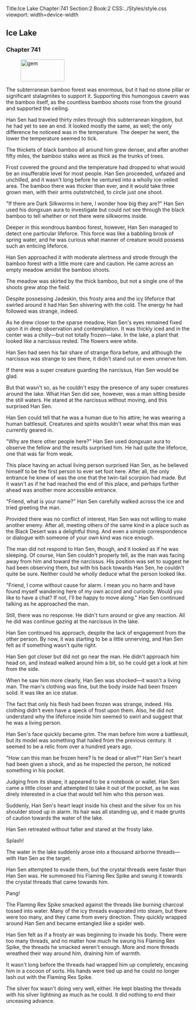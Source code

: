 Title:Ice Lake 
Chapter:741 
Section:2 
Book:2 
CSS:../Styles/style.css 
viewport: width=device-width
  
## Ice Lake
### Chapter 741
  
<figure>
	<img src="../Images/gem.gif" alt="gem" id="gem" width="120" height="60" />
</figure>
  

  
The subterranean bamboo forest was enormous, but it had no stone pillar or significant stalagmites to support it. Supporting this humongous cavern was the bamboo itself, as the countless bamboo shoots rose from the ground and supported the ceiling.

Han Sen had traveled thirty miles through this subterranean kingdom, but he had yet to see an end. It looked mostly the same, as well; the only difference he noticeed was in the temperature. The deeper he went, the lower the temperature seemed to tick.

The thickets of black bamboo all around him grew denser, and after another fifty miles, the bamboo stalks were as thick as the trunks of trees.

Frost covered the ground and the temperature had dropped to what would be an insufferable level for most people. Han Sen proceeded, unfazed and unchilled, and it wasn't long before he ventured into a wholly ice-veiled area. The bamboo there was thicker than ever, and it would take three grown men, with their arms outstretched, to circle just one shoot.

"If there are Dark Silkworms in here, I wonder how big they are?" Han Sen used his dongxuan aura to investigate but could not see through the black bamboo to tell whether or not there were silkworms inside.

Deeper in this wondrous bamboo forest, however, Han Sen managed to detect one particular lifeforce. This force was like a babbling brook of spring water, and he was curious what manner of creature would possess such an enticing lifeforce.

Han Sen approached it with moderate alertness and strode through the bamboo forest with a little more care and caution. He came across an empty meadow amidst the bamboo shoots.

The meadow was skirted by the thick bamboo, but not a single one of the shoots grew atop the field.

Despite possessing Jadeskin, this frosty area and the icy lifeforce that swirled around it had Han Sen shivering with the cold. The energy he had followed was strange, indeed.

As he drew closer to the sparse meadow, Han Sen's eyes remained fixed upon it in deep observation and contemplation. It was thickly iced and in the center was a chilly—but not totally frozen—lake. In the lake, a plant that looked like a narcissus rested. The flowers were white.

Han Sen had seen his fair share of strange flora before, and although the narcissus was strange to see there, it didn't stand out or even unnerve him.

If there was a super creature guarding the narcissus, Han Sen would be glad.

But that wasn't so, as he couldn't espy the presence of any super creatures around the lake. What Han Sen did see, however, was a man sitting beside the still waters. He stared at the narcissus without moving, and this surprised Han Sen.

Han Sen could tell that he was a human due to his attire; he was wearing a human battlesuit. Creatures and spirits wouldn't wear what this man was currently geared in.

"Why are there other people here?" Han Sen used dongxuan aura to observe the fellow and the results surprised him. He had quite the lifeforce, one that was far from weak.

This place having an actual living person surprised Han Sen, as he believed himself to be the first person to ever set foot here. After all, the only entrance he knew of was the one that the twin-tail scorpion had made. But it wasn't as if he had reached the end of this place, and perhaps further ahead was another more accessible entrance.

"Friend, what is your name?" Han Sen carefully walked across the ice and tried greeting the man.

Provided there was no conflict of interest, Han Sen was not willing to make another enemy. After all, meeting others of the same kind in a place such as the Black Desert was a delightful thing. And even a simple correspondence or dialogue with someone of your own kind was nice enough.

The man did not respond to Han Sen, though, and it looked as if he was sleeping. Of course, Han Sen couldn't properly tell, as the man was facing away from him and toward the narcissus. His position was set to suggest he had been observing them, but with his back towards Han Sen, he couldn't quite be sure. Neither could he wholly deduce what the person looked like.

"Friend, I come without cause for alarm. I mean you no harm and have found myself wandering here of my own accord and curiosity. Would you like to have a chat? If not, I'll be happy to move along." Han Sen continued talking as he approached the man.

Still, there was no response. He didn't turn around or give any reaction. All he did was continue gazing at the narcissus in the lake.

Han Sen continued his approach, despite the lack of engagement from the other person. By now, it was starting to be a little unnerving, and Han Sen felt as if something wasn't quite right.

Han Sen got closer but did not go near the man. He didn't approach him head on, and instead walked around him a bit, so he could get a look at him from the side.

When he saw him more clearly, Han Sen was shocked—it wasn't a living man. The man's clothing was fine, but the body inside had been frozen solid. It was like an ice statue.

The fact that only his flesh had been frozen was strange, indeed. His clothing didn't even have a speck of frost upon them. Also, he did not understand why the lifeforce inside him seemed to swirl and suggest that he was a living person.

Han Sen's face quickly became grim. The man before him wore a battlesuit, but its model was something that hailed from the previous century. It seemed to be a relic from over a hundred years ago.

"How can this man be frozen here? Is he dead or alive?" Han Sen's heart had been given a shock, and as he inspected the person, he noticed something in his pocket.

Judging from its shape, it appeared to be a notebook or wallet. Han Sen came a little closer and attempted to take it out of the pocket, as he was direly interested in a clue that would tell him who this person was.

Suddenly, Han Sen's heart leapt inside his chest and the silver fox on his shoulder stood up in alarm. Its hair was all standing up, and it made grunts of caution towards the water of the lake.

Han Sen retreated without falter and stared at the frosty lake.

Splash!

The water in the lake suddenly arose into a thousand airborne threads—with Han Sen as the target.

Han Sen attempted to evade them, but the crystal threads were faster than Han Sen was. He summoned his Flaming Rex Spike and swung it towards the crystal threads that came towards him.

Pang!

The Flaming Rex Spike smacked against the threads like burning charcoal tossed into water. Many of the icy threads evaporated into steam, but there were too many, and they came from every direction. They quickly wrapped around Han Sen and became entangled like a spider web.

Han Sen felt as if a frosty air was beginning to invade his body. There were too many threads, and no matter how much he swung his Flaming Rex Spike, the threads he smacked weren't enough. More and more threads wreathed their way around him, draining him of warmth.

It wasn't long before the threads had wrapped him up completely, encasing him in a cocoon of sorts. His hands were tied up and he could no longer lash out with the Flaming Rex Spike.

The silver fox wasn't doing very well, either. He kept blasting the threads with his silver lightning as much as he could. It did nothing to end their unceasing advance.